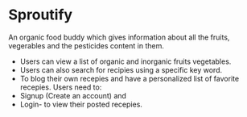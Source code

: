 Sproutify
==========
 
 An organic food buddy which gives information about all the fruits, vegerables and the pesticides content in them. 
 

* Users can view a list of organic and inorganic fruits vegetables.
* Users can also search for recipies using a specific key word.
* To blog their own recepies and have a personalized list of favorite recepies. Users need to:
* Signup (Create an account) and
* Login- to view their posted recepies.
